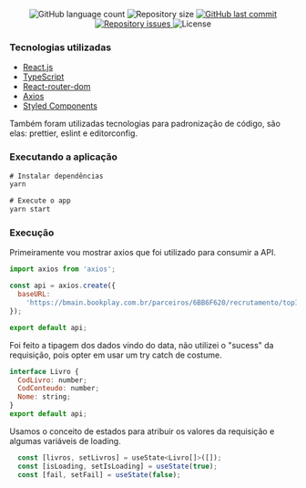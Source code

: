 <p align="center">
  <img alt="GitHub language count" src="https://img.shields.io/github/languages/count/joaocbrito/bookplay?color=%2304D361">

  <img alt="Repository size" src="https://img.shields.io/github/repo-size/joaocbrito/bookplay">

  <a href="https://github.com/joaocbrito/gostack11-primeiro-projeto-react/commits/master">
    <img alt="GitHub last commit" src="https://img.shields.io/github/last-commit/joaocbrito/bookplay">
  </a>

  <a href="https://github.com/joaocbrito/gostack11-primeiro-projeto-react/issues">
    <img alt="Repository issues" src="https://img.shields.io/github/issues/joaocbrito/bookplay">
  </a>

  <img alt="License" src="https://img.shields.io/badge/license-MIT-brightgreen">
</p>

### Tecnologias utilizadas

- [React.js](https://pt-br.reactjs.org/)
- [TypeScript](https://www.typescriptlang.org/)
- [React-router-dom](https://www.npmjs.com/package/react-router-dom)
- [Axios](https://www.npmjs.com/package/axios)
- [Styled Components](https://styled-components.com/docs/basics)

Também foram utilizadas tecnologias para padronização de código, são elas:
prettier, eslint e editorconfig.

### Executando a aplicação

```js
# Instalar dependências
yarn

# Execute o app
yarn start
```

### Execução 

Primeiramente vou mostrar axios que foi utilizado para consumir a API.

```js
import axios from 'axios';

const api = axios.create({
  baseURL:
    'https://bmain.bookplay.com.br/parceiros/6BB6F620/recrutamento/top10/acessos',
});

export default api;
```


Foi feito a tipagem dos dados vindo do data, não utilizei o "sucess" da requisição, pois opter em usar um try catch de costume.

```js
interface Livro {
  CodLivro: number;
  CodConteudo: number;
  Nome: string;
}
export default api;
```


Usamos o conceito de estados para atribuir os valores da requisição e algumas variáveis de loading.

```js
  const [livros, setLivros] = useState<Livro[]>([]); 
  const [isLoading, setIsLoading] = useState(true);
  const [fail, setFail] = useState(false); 
```








